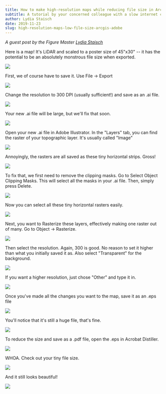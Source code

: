 ```yaml
---
title: How to make high-resolution maps while reducing file size in ArcGIS and Adobe
subtitle: A tutorial by your concerned colleague with a slow internet connection and limited disk space
author: Lydia Staisch
date: 2019-11-23
slug: high-resolution-maps-low-file-size-arcgis-adobe
---
```


*A guest post by the Figure Master [Lydia Staisch][lms]*

Here is a map! It's LiDAR and scaled to a poster size of 45"x30" -- it
has the potential to be an absolutely monstrous file size when exported.

![]({static}/images/2019/saving-maps/Picture1.png)

<!-- PELICAN_END_SUMMARY -->

First, we of course have to save it. Use File -> Export

![]({static}/images/2019/saving-maps/Picture2.png)

Change the resolution to 300 DPI (usually sufficient!) and save as an
.ai file.

![]({static}/images/2019/saving-maps/Picture3.png)

Your new .ai file will be large, but we'll fix that soon.

![]({static}/images/2019/saving-maps/Picture4.png)

Open your new .ai file in Adobe Illustrator. In the "Layers" tab, you
can find the raster of your topographic layer. It's usually called
"Image"

![]({static}/images/2019/saving-maps/Picture5.png)

Annoyingly, the rasters are all saved as these tiny horizontal strips.
Gross!

![]({static}/images/2019/saving-maps/Picture6.png)

To fix that, we first need to remove the clipping masks. Go to Select
Object Clipping Masks. This will select all the masks in your .ai file.
Then, simply press Delete.

![]({static}/images/2019/saving-maps/Picture7.png)

Now you can select all these tiny horizontal rasters easily.

![]({static}/images/2019/saving-maps/Picture8.png)

Next, you want to Rasterize these layers, effectively making one raster
out of many. Go to Object -> Rasterize.

![]({static}/images/2019/saving-maps/Picture9.png)

Then select the resolution. Again, 300 is good. No reason to set it
higher than what you initially saved it as. Also select "Transparent"
for the background.

![]({static}/images/2019/saving-maps/Picture10.png)

If you want a higher resolution, just chose "Other" and type it in.

![]({static}/images/2019/saving-maps/Picture11.png)

Once you've made all the changes you want to the map, save it as an .eps
file

![]({static}/images/2019/saving-maps/Picture12.png)

You'll notice that it's still a huge file, that's fine.

![]({static}/images/2019/saving-maps/Picture13.png)

To reduce the size and save as a .pdf file, open the .eps in Acrobat
Distiller.

![]({static}/images/2019/saving-maps/Picture14.png)

WHOA. Check out your tiny file size.

![]({static}/images/2019/saving-maps/Picture15.png)

And it still looks beautiful!


![]({static}/images/2019/saving-maps/Picture16.png)


[lms]: https://www.usgs.gov/staff-profiles/lydia-m-staisch